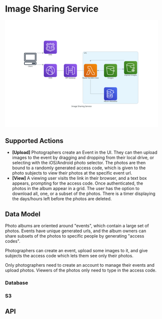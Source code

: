 # Image Sharing Service

![Serverless Architecture Diagram](assets/image_sharing_service.png "Serverless Architecture Diagram")

## Supported Actions

- **[Upload]** Photographers create an Event in the UI. They can then upload 
images to the event by dragging and dropping from their local drive, or 
selecting with the iOS/Android photo selector. 
The photos are then bound to a randomly generated access code, which is given
to the photo subjects to view their photos at the specific event url.
- **[View]** A viewing user visits the link in their browser, and a text box 
appears, prompting for the access code.
Once authenticated, the photos in the album appear in a grid. 
The user has the option to download all, one, or a subset of the photos. 
There is a timer displaying the days/hours left before the photos are deleted.

## Data Model

Photo albums are oriented around "events", which contain a large set of photos.
Events have unique generated urls, and the album owners can share subsets of the
photos to specific people by generating "access codes".

Photographers can create an event, upload some images to it, and give subjects
the access code which lets them see only their photos.

Only photographers need to create an account to manage their events and upload
photos. Viewers of the photos only need to type in the access code.

### Database

### S3

## API
